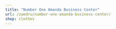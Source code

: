 ```yaml
---
title: "Number One Amanda Business Center"
url: /zwedru/number-one-amanda-business-center/
shop: clothes
---
```

